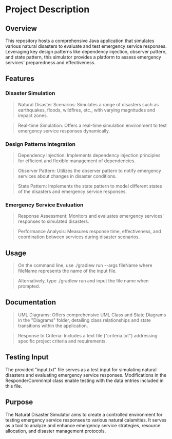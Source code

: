 # Project Description 
## Overview
This repository hosts a comprehensive Java application that simulates various natural disasters to evaluate and test emergency service responses. Leveraging key design patterns like dependency injection, observer pattern, and state pattern, this simulator provides a platform to assess emergency services' preparedness and effectiveness.

## Features
### Disaster Simulation
> Natural Disaster Scenarios: Simulates a range of disasters such as earthquakes, floods, wildfires, etc., with varying magnitudes and impact zones.

> Real-time Simulation: Offers a real-time simulation environment to test emergency service responses dynamically.

### Design Patterns Integration
> Dependency Injection: Implements dependency injection principles for efficient and flexible management of dependencies.

> Observer Pattern: Utilizes the observer pattern to notify emergency services about changes in disaster conditions.

> State Pattern: Implements the state pattern to model different states of the disasters and emergency service responses.

### Emergency Service Evaluation
> Response Assessment: Monitors and evaluates emergency services' responses to simulated disasters.

> Performance Analysis: Measures response time, effectiveness, and coordination between services during disaster scenarios.

## Usage
> On the command line, use ./gradlew run --args fileName where fileName represents the name of the input file.

> Alternatively, type ./gradlew run and input the file name when prompted.

## Documentation
> UML Diagrams: Offers comprehensive UML Class and State Diagrams in the "Diagrams" folder, detailing class relationships and state transitions within the application.

> Response to Criteria: Includes a text file ("criteria.txt") addressing specific project criteria and requirements.

## Testing Input
The provided "input.txt" file serves as a test input for simulating natural disasters and evaluating emergency service responses. Modifications in the ResponderCommImpl class enable testing with the data entries included in this file.

## Purpose
The Natural Disaster Simulator aims to create a controlled environment for testing emergency service responses to various natural calamities. It serves as a tool to analyze and enhance emergency service strategies, resource allocation, and disaster management protocols.
